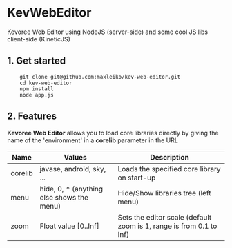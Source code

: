 KevWebEditor
==============

Kevoree Web Editor using NodeJS (server-side) and some cool JS libs client-side (KineticJS)

## 1. Get started
        git clone git@github.com:maxleiko/kev-web-editor.git
        cd kev-web-editor
        npm install
        node app.js

## 2. Features
**Kevoree Web Editor** allows you to load core libraries directly by giving the name of the 'environment' in a **corelib** parameter in the URL

<table>
  <thead>
    <tr>
      <th>Name</th>
      <th>Values</th>
      <th>Description</th>
    </tr>
  </thead>
  <tr>
    <td>corelib</td>
    <td>javase, android, sky, ...</td>
    <td>Loads the specified core library on start-up</td>
  </tr>
  <tr>
    <td>menu</td>
    <td>hide, 0, * (anything else shows the menu)</td>
    <td>Hide/Show libraries tree (left menu)</td>
  </tr>
  <tr>
    <td>zoom</td>
    <td>Float value [0..Inf]</td>
    <td>Sets the editor scale (default zoom is 1, range is from 0.1 to Inf)</td>
  </tr>
</table>
